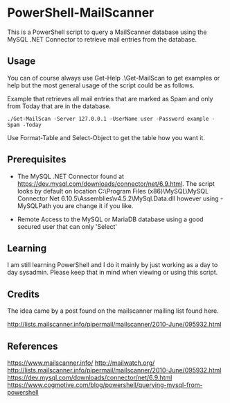 # PowerShell-MailScanner
This is a PowerShell script to query a MailScanner database using the MySQL .NET Connector to retrieve mail entries from the database.

## Usage
You can of course always use Get-Help .\Get-MailScan to get examples or help but the most general usage of the script could be as follows. 

Example that retrieves all mail entries that are marked as Spam and only from Today that are in the database.

```
./Get-MailScan -Server 127.0.0.1 -UserName user -Password example -Spam -Today
```
Use Format-Table and Select-Object to get the table how you want it. 

## Prerequisites
* The MySQL .NET Connector found at https://dev.mysql.com/downloads/connector/net/6.9.html. The script looks by default on location C:\Program Files (x86)\MySQL\MySQL Connector Net 6.10.5\Assemblies\v4.5.2\MySql.Data.dll however using -MySQLPath you are change it if you like.

* Remote Access to the MySQL or MariaDB database using a good secured user that can only 'Select' 

## Learning
I am still learning PowerShell and I do it mainly by just working as a day to day sysadmin. Please keep that in mind when viewing or using this script. 

## Credits
The idea came by a post found on the mailscanner mailing list found here.

http://lists.mailscanner.info/pipermail/mailscanner/2010-June/095932.html

## References
https://www.mailscanner.info/
http://mailwatch.org/
http://lists.mailscanner.info/pipermail/mailscanner/2010-June/095932.html
https://dev.mysql.com/downloads/connector/net/6.9.html
https://www.cogmotive.com/blog/powershell/querying-mysql-from-powershell
